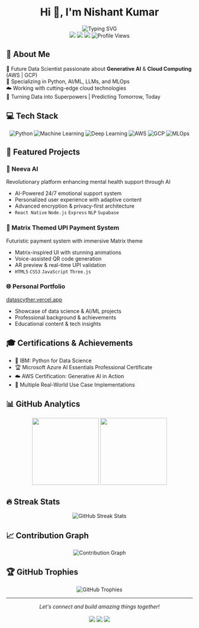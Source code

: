 
<h1 align="center">Hi 👋, I'm Nishant Kumar</h1>

<div align="center">
  <img src="https://readme-typing-svg.herokuapp.com?font=Fira+Code&pause=1000&color=00FF00&center=true&vCenter=true&width=435&lines=Future+Data+Scientist;AI%2FML+Expert;Cloud+Computing+Enthusiast;Creating+Tomorrow's+Solutions+Today" alt="Typing SVG" />
</div>

<div align="center">
  <a href="https://www.linkedin.com/in/datascyther/"><img src="https://img.shields.io/badge/-DataScyther-blue?style=flat-square&logo=Linkedin&logoColor=white"/></a>
  <a href="https://datascyther.vercel.app/"><img src="https://img.shields.io/badge/-Portfolio-00C7B7?style=flat-square&logo=vercel&logoColor=white"/></a>
  <a href="https://x.com/datascythers"><img src="https://img.shields.io/badge/-@datascythers-1DA1F2?style=flat-square&logo=twitter&logoColor=white"/></a>
  <img src="https://komarev.com/ghpvc/?username=DataScyther&color=blueviolet&style=flat-square" alt="Profile Views"/>
</div>

## 🚀 About Me
🎯 Future Data Scientist passionate about **Generative AI** & **Cloud Computing** (AWS | GCP)  
🔬 Specializing in Python, AI/ML, LLMs, and MLOps  
☁️ Working with cutting-edge cloud technologies  
🌟 Turning Data into Superpowers | Predicting Tomorrow, Today

## 💻 Tech Stack
<div align="center">

![Python](https://img.shields.io/badge/Python-Expert-3776AB?style=for-the-badge&logo=python)
![Machine Learning](https://img.shields.io/badge/Machine_Learning-Advanced-FF6F61?style=for-the-badge&logo=tensorflow)
![Deep Learning](https://img.shields.io/badge/Deep_Learning-Advanced-FF6F61?style=for-the-badge&logo=pytorch)
![AWS](https://img.shields.io/badge/AWS-Certified-FF9900?style=for-the-badge&logo=amazon-aws)
![GCP](https://img.shields.io/badge/GCP-Proficient-4285F4?style=for-the-badge&logo=google-cloud)
![MLOps](https://img.shields.io/badge/MLOps-Intermediate-00C7B7?style=for-the-badge&logo=docker)

</div>

## 🌟 Featured Projects

### 🧠 Neeva AI
Revolutionary platform enhancing mental health support through AI
- AI-Powered 24/7 emotional support system
- Personalized user experience with adaptive content
- Advanced encryption & privacy-first architecture
- `React Native` `Node.js` `Express` `NLP` `Supabase`

### 💫 Matrix Themed UPI Payment System
Futuristic payment system with immersive Matrix theme
- Matrix-inspired UI with stunning animations
- Voice-assisted QR code generation
- AR preview & real-time UPI validation
- `HTML5` `CSS3` `JavaScript` `Three.js`

### 🌐 Personal Portfolio
[datascyther.vercel.app](https://datascyther.vercel.app/)
- Showcase of data science & AI/ML projects
- Professional background & achievements
- Educational content & tech insights

## 🎓 Certifications & Achievements
- 📜 IBM: Python for Data Science
- 🏆 Microsoft Azure AI Essentials Professional Certificate
- ☁️ AWS Certification: Generative AI in Action
- 🎯 Multiple Real-World Use Case Implementations

## 📊 GitHub Analytics

<div align="center">
  <img height="180em" src="https://github-readme-stats.vercel.app/api?username=DataScyther&show_icons=true&theme=radical&include_all_commits=true&count_private=true"/>
  <img height="180em" src="https://github-readme-stats.vercel.app/api/top-langs/?username=DataScyther&layout=compact&langs_count=8&theme=radical"/>
</div>

## 🔥 Streak Stats
<div align="center">
  <img src="https://github-readme-streak-stats.herokuapp.com/?user=DataScyther&theme=radical&date_format=M%20j%5B%2C%20Y%5D" alt="GitHub Streak Stats"/>
</div>

## 📈 Contribution Graph
<div align="center">
  <img src="https://github-profile-summary-cards.vercel.app/api/cards/profile-details?username=DataScyther&theme=radical" alt="Contribution Graph"/>
</div>

## 🏆 GitHub Trophies
<div align="center">
  <img src="https://github-profile-trophy.vercel.app/?username=DataScyther&theme=radical&row=1&column=6" alt="GitHub Trophies"/>
</div>

---

<div align="center">
  <i>Let's connect and build amazing things together!</i>
  <br><br>
  <a href="https://www.linkedin.com/in/datascyther/"><img src="https://img.shields.io/badge/LinkedIn-Connect-0077B5?style=for-the-badge&logo=linkedin"/></a>
  <a href="https://x.com/datascythers"><img src="https://img.shields.io/badge/Twitter-Follow-1DA1F2?style=for-the-badge&logo=twitter"/></a>
  <a href="https://datascyther.vercel.app/"><img src="https://img.shields.io/badge/Portfolio-Visit-00C7B7?style=for-the-badge&logo=vercel"/></a>
</div>

<!-- Last updated: 2025-08-26 07:00:49 UTC -->
